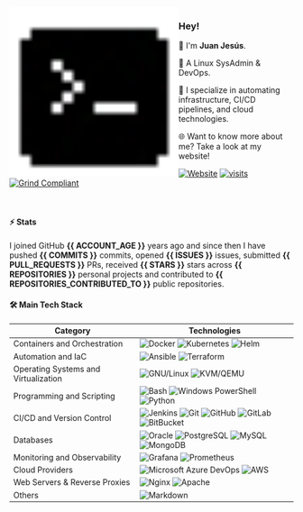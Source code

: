 <img align="left" src="./assets/favicon.svg" width="300" height="300" alt="Pixel Art Icon">

### Hey!

👾 I'm **Juan Jesús**.

🐧 A Linux SysAdmin & DevOps.

🚀 I specialize in automating infrastructure, CI/CD pipelines, and cloud technologies.

🌐 Want to know more about me? Take a look at my website!

[![Website](https://img.shields.io/badge/Website-sh.juanje.net-313131?style=flat&labelColor=545454&color=313131)](https://github.com/JuanJesusAlejoSillero.gpg) [![visits](https://komarev.com/ghpvc/?username=JuanJesusAlejoSillero&style=flat&color=313131&label=visits&abbreviated=true)](https://github.com/JuanJesusAlejoSillero) [![Grind Compliant](https://img.shields.io/badge/Grind-Compliant-blue?style=flat&labelColor=545454&color=313131)](https://github.com/grindhousedev/grindlines)

<br>

#### ⚡ Stats

I joined GitHub **{{ ACCOUNT_AGE }}** years ago and since then I have pushed **{{ COMMITS }}** commits, opened **{{ ISSUES }}** issues, submitted **{{ PULL_REQUESTS }}** PRs, received **{{ STARS }}** stars across **{{ REPOSITORIES }}** personal projects and contributed to **{{ REPOSITORIES_CONTRIBUTED_TO }}** public repositories.

#### 🛠️ Main Tech Stack

| Category                             | Technologies                                                                                                                                                                                                                                                                                                                                                                                                                                                                                                                                                                                                                                             |
|--------------------------------------|----------------------------------------------------------------------------------------------------------------------------------------------------------------------------------------------------------------------------------------------------------------------------------------------------------------------------------------------------------------------------------------------------------------------------------------------------------------------------------------------------------------------------------------------------------------------------------------------------------------------------------------------------------|
| Containers and Orchestration         | ![Docker](https://img.shields.io/badge/-Docker-ffffff?style=flat&labelColor=ffffff&color=ffffff&logo=docker&logoColor=000000) ![Kubernetes](https://img.shields.io/badge/-Kubernetes-ffffff?style=flat&labelColor=ffffff&color=ffffff&logo=kubernetes&logoColor=000000) ![Helm](https://img.shields.io/badge/-Helm-ffffff?style=flat&labelColor=ffffff&color=ffffff&logo=helm&logoColor=000000)                                                                                                                                                                                                                                                          |
| Automation and IaC                   | ![Ansible](https://img.shields.io/badge/-Ansible-ffffff?style=flat&labelColor=ffffff&color=ffffff&logo=ansible&logoColor=000000) ![Terraform](https://img.shields.io/badge/-Terraform-ffffff?style=flat&labelColor=ffffff&color=ffffff&logo=terraform&logoColor=000000)                                                                                                                                                                                                                                                                                                                                                                                  |
| Operating Systems and Virtualization | ![GNU/Linux](https://img.shields.io/badge/-GNU/Linux-ffffff?style=flat&labelColor=ffffff&color=ffffff&logo=linux&logoColor=000000) ![KVM/QEMU](https://img.shields.io/badge/-KVM/QEMU-ffffff?style=flat&labelColor=ffffff&color=ffffff&logo=qemu&logoColor=000000)                                                                                                                                                                                                                                                                                                                                                                                       |
| Programming and Scripting            | ![Bash](https://img.shields.io/badge/-Bash-ffffff?style=flat&labelColor=ffffff&color=ffffff&logo=gnu-bash&logoColor=000000) ![Windows PowerShell](https://img.shields.io/badge/Windows-PowerShell-ffffff?style=flat&labelColor=ffffff&color=ffffff&logo=powershell&logoColor=000000) ![Python](https://img.shields.io/badge/-Python-ffffff?style=flat&labelColor=ffffff&color=ffffff&logo=python&logoColor=000000)                                                                                                                                                                                                                                                      |
| CI/CD and Version Control            | ![Jenkins](https://img.shields.io/badge/-Jenkins-ffffff?style=flat&labelColor=ffffff&color=ffffff&logo=jenkins&logoColor=000000) ![Git](https://img.shields.io/badge/-Git-ffffff?style=flat&labelColor=ffffff&color=ffffff&logo=git&logoColor=000000) ![GitHub](https://img.shields.io/badge/-GitHub-ffffff?style=flat&labelColor=ffffff&color=ffffff&logo=github&logoColor=000000) ![GitLab](https://img.shields.io/badge/-GitLab-ffffff?style=flat&labelColor=ffffff&color=ffffff&logo=gitlab&logoColor=000000) ![BitBucket](https://img.shields.io/badge/-BitBucket-ffffff?style=flat&labelColor=ffffff&color=ffffff&logo=bitbucket&logoColor=000000) |
| Databases                            | ![Oracle](https://img.shields.io/badge/Oracle-SQL-ffffff?style=flat&labelColor=ffffff&color=ffffff&logo=oracle&logoColor=000000) ![PostgreSQL](https://img.shields.io/badge/-PostgreSQL-ffffff?style=flat&labelColor=ffffff&color=ffffff&logo=postgresql&logoColor=000000) ![MySQL](https://img.shields.io/badge/-MySQL-ffffff?style=flat&labelColor=ffffff&color=ffffff&logo=mysql&logoColor=000000) ![MongoDB](https://img.shields.io/badge/-MongoDB-ffffff?style=flat&labelColor=ffffff&color=ffffff&logo=mongodb&logoColor=000000)                                                                                                                   |
| Monitoring and Observability         | ![Grafana](https://img.shields.io/badge/-Grafana-ffffff?style=flat&labelColor=ffffff&color=ffffff&logo=grafana&logoColor=000000) ![Prometheus](https://img.shields.io/badge/-Prometheus-ffffff?style=flat&labelColor=ffffff&color=ffffff&logo=prometheus&logoColor=000000)                                                                                                                                                                                                                                                                                                                                                                               |
| Cloud Providers                      | ![Microsoft Azure DevOps](https://img.shields.io/badge/Microsoft-Azure%20DevOps-ffffff?style=flat&labelColor=ffffff&color=ffffff&logo=azure-devops&logoColor=000000) ![AWS](https://img.shields.io/badge/Amazon-AWS-ffffff?style=flat&labelColor=ffffff&color=ffffff&logo=amazon-aws&logoColor=000000)                                                                                                                                                                                                                                                                                                                                                             |
| Web Servers & Reverse Proxies        | ![Nginx](https://img.shields.io/badge/-Nginx-ffffff?style=flat&labelColor=ffffff&color=ffffff&logo=nginx&logoColor=000000) ![Apache](https://img.shields.io/badge/-Apache-ffffff?style=flat&labelColor=ffffff&color=ffffff&logo=apache&logoColor=000000)                                                                                                                                                                                                                                                                                                                                                                                                 |
| Others                               | ![Markdown](https://img.shields.io/badge/-Markdown-ffffff?style=flat&labelColor=ffffff&color=ffffff&logo=markdown&logoColor=000000)                                                                                                                                                                                                                                                                                                                                                                                                                                                                                                                      |
